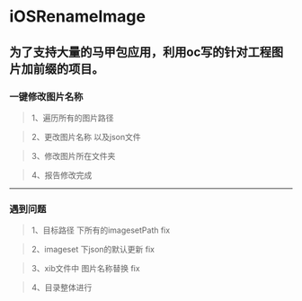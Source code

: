 # iOSRenameImage

## 为了支持大量的马甲包应用，利用oc写的针对工程图片加前缀的项目。

### 一键修改图片名称
>1、遍历所有的图片路径

>2、更改图片名称 以及json文件

>3、修改图片所在文件夹

>4、报告修改完成

---

### 遇到问题
>1、目标路径 下所有的imagesetPath 	fix

>2、imageset  下json的默认更新		fix

>3、xib文件中 图片名称替换 			fix

>4、目录整体进行					

